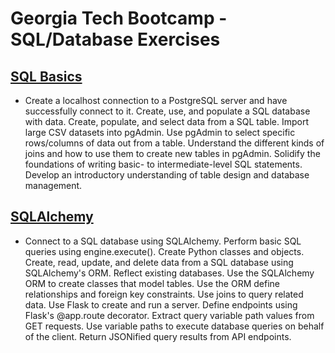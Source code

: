 # Georgia Tech Bootcamp - SQL/Database Exercises

## [SQL Basics](#)
* Create a localhost connection to a PostgreSQL server and have successfully connect to it.
Create, use, and populate a SQL database with data.
Create, populate, and select data from a SQL table.
Import large CSV datasets into pgAdmin.
Use pgAdmin to select specific rows/columns of data out from a table.
Understand the different kinds of joins and how to use them to create new tables in pgAdmin.
Solidify the foundations of writing basic- to intermediate-level SQL statements.
Develop an introductory understanding of table design and database management.

## [SQLAlchemy](#)
* Connect to a SQL database using SQLAlchemy.
Perform basic SQL queries using engine.execute().
Create Python classes and objects.
Create, read, update, and delete data from a SQL database using SQLAlchemy's ORM.
Reflect existing databases.
Use the SQLAlchemy ORM to create classes that model tables.
Use the ORM define relationships and foreign key constraints.
Use joins to query related data.
Use Flask to create and run a server.
Define endpoints using Flask's @app.route decorator.
Extract query variable path values from GET requests.
Use variable paths to execute database queries on behalf of the client.
Return JSONified query results from API endpoints.
